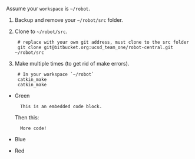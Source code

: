Assume your `workspace` is `~/robot`.

1. Backup and remove your `~/robot/src` folder.
2. Clone to `~/robot/src`.

        # replace with your own git address, must clone to the src folder
        git clone git@bitbucket.org:ucsd_team_one/robot-central.git ~/robot/src
3. Make multiple times (to get rid of make errors).

        # In your workspace `~/robot`
        catkin_make
        catkin_make

* Green

        This is an embedded code block.

    Then this:

        More code!

* Blue
* Red